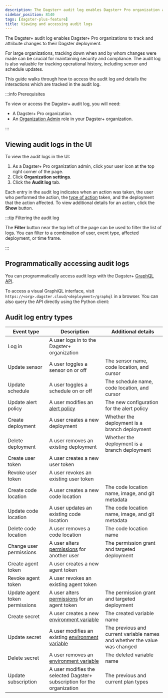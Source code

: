 ```yaml
---
description: The Dagster+ audit log enables Dagster+ Pro organization admins to track and attribute changes to their Dagster deployment with the UI or Dagster+ GraphQL API.
sidebar_position: 8140
tags: [dagster-plus-feature]
title: Viewing and accessing audit logs
---
```


The Dagster+ audit log enables Dagster+ Pro organizations to track and attribute changes to their Dagster deployment.

For large organizations, tracking down when and by whom changes were made can be crucial for maintaining security and compliance. The audit log is also valuable
for tracking operational history, including sensor and schedule updates.

This guide walks through how to access the audit log and details the interactions which are tracked in the audit log.

:::info Prerequisites

To view or access the Dagster+ audit log, you will need:

- A Dagster+ Pro organization.
- An [Organization Admin](/deployment/dagster-plus/authentication-and-access-control/rbac/user-roles-permissions) role in your Dagster+ organization.

:::

## Viewing audit logs in the UI

To view the audit logs in the UI:

1. As a Dagster+ Pro organization admin, click your user icon at the top right corner of the page.
2. Click **Organization settings**.
3. Click the **Audit log** tab.

Each entry in the audit log indicates when an action was taken, the user who performed the action, the [type of action](#audit-log-entry-types) taken, and the deployment that the action affected. To view additional details for an action, click the **Show** button.

:::tip Filtering the audit log

The **Filter** button near the top left of the page can be used to filter the list of logs. You can filter to a combination of user, event type, affected deployment, or time frame.

:::

## Programmatically accessing audit logs

You can programmatically access audit logs with the Dagster+ [GraphQL API](/api/graphql).

To access a visual GraphiQL interface, visit `https://<org>.dagster.cloud/<deployment>/graphql` in a browser. You can also query the API directly using the Python client:

<CodeExample
  path="docs_snippets/docs_snippets/dagster-plus/access/rbac/audit-logs.graphql"
  language="graphql"
  title="Audit log GraphQL query"
/>

## Audit log entry types

| Event type                     | Description                                                                                                                            | Additional details                                                        |
| ------------------------------ | -------------------------------------------------------------------------------------------------------------------------------------- | ------------------------------------------------------------------------- |
| Log in                         | A user logs in to the Dagster+ organization                                                                                            |                                                                           |
| Update sensor                  | A user toggles a sensor on or off                                                                                                      | The sensor name, code location, and cursor                                |
| Update schedule                | A user toggles a schedule on or off                                                                                                    | The schedule name, code location, and cursor                              |
| Update alert policy            | A user modifies an [alert policy](/guides/monitor/alerts/creating-alerts)                                                              | The new configuration for the alert policy                                |
| Create deployment              | A user creates a new deployment                                                                                                        | Whether the deployment is a branch deployment                             |
| Delete deployment              | A user removes an existing deployment                                                                                                  | Whether the deployment is a branch deployment                             |
| Create user token              | A user creates a new user token                                                                                                        |                                                                           |
| Revoke user token              | A user revokes an existing user token                                                                                                  |                                                                           |
| Create code location           | A user creates a new code location                                                                                                     | The code location name, image, and git metadata                           |
| Update code location           | A user updates an existing code location                                                                                               | The code location name, image, and git metadata                           |
| Delete code location           | A user removes a code location                                                                                                         | The code location name                                                    |
| Change user permissions        | A user alters [permissions](/deployment/dagster-plus/authentication-and-access-control/rbac/user-roles-permissions) for another user   | The permission grant and targeted deployment                              |
| Create agent token             | A user creates a new agent token                                                                                                       |                                                                           |
| Revoke agent token             | A user revokes an existing agent token                                                                                                 |                                                                           |
| Update agent token permissions | A user alters [permissions](/deployment/dagster-plus/authentication-and-access-control/rbac/user-roles-permissions) for an agent token | The permission grant and targeted deployment                              |
| Create secret                  | A user creates a new [environment variable](/deployment/dagster-plus/management/environment-variables/dagster-ui)                      | The created variable name                                                 |
| Update secret                  | A user modifies an existing [environment variable](/deployment/dagster-plus/management/environment-variables/dagster-ui)               | The previous and current variable names and whether the value was changed |
| Delete secret                  | A user removes an [environment variable](/deployment/dagster-plus/management/environment-variables/dagster-ui)                         | The deleted variable name                                                 |
| Update subscription            | A user modifies the selected Dagster+ subscription for the organization                                                                | The previous and current plan types                                       |
